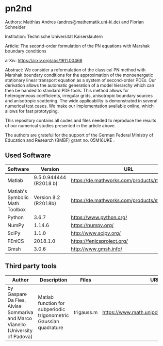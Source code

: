 # pn2nd

Authors: Matthias Andres (andres@mathematik.uni-kl.de) and Florian Schneider

Institution: Technische Universität Kaiserslautern

Article: The second-order formulation of the PN equations with Marshak boundary conditions

arXiv: https://arxiv.org/abs/1911.00468

Abstract: We consider a reformulation of the classical PN method with Marshak boundary conditions for the approximation of the monoenergetic stationary linear transport equation as a system of second-order PDEs. 
Our derivation allows the automatic generation of a model hierarchy which can then be handed to standard PDE tools.
This method allows for heterogeneous coefficients, irregular grids, anisotropic boundary sources and anisotropic scattering. The wide applicability is demonstrated in several numerical test cases. We make our implementation available online, which allows for fast prototyping. 


This repository contains all codes and files needed to reproduce the results of our numerical studies presented in the article above.

The authors are grateful for the support of the German Federal Ministry of Education and Research (BMBF) grant no. 05M16UKE .

## Used Software

| Software                       | Version                | URL                                             |
| ------------------------------ | ---------------------- | ----------------------------------------------- |
| Matlab                         | 9.5.0.944444 (R2018 b) | https://de.mathworks.com/products/matlab.html   |
| Matlab's Symbolic Math Toolbox | Version 8.2 (R2018b)   | https://de.mathworks.com/products/symbolic.html |
| Python                         | 3.6.7                  | https://www.python.org/                         |
| NumPy                          | 1.14.6                 | https://numpy.org/                              |
| SciPy                          | 1.1.0                  | http://www.scipy.org/                           |
| FEniCS                         | 2018.1.0               | https://fenicsproject.org/                      |
| Gmsh                           | 3.0.6                  | http://www.gmsh.info/                           |

## Third party tools

| Author                                                       | Description                                                  | Files      | URL                                         |
| ------------------------------------------------------------ | ------------------------------------------------------------ | ---------- | ------------------------------------------- |
| by Gaspare Da Fies, Alvise Sommariva and Marco Vianello (University of Padova) | Matlab function for subperiodic trigonometric Gaussian quadrature | trigauss.m | https://www.math.unipd.it/~marcov/subp.html |

